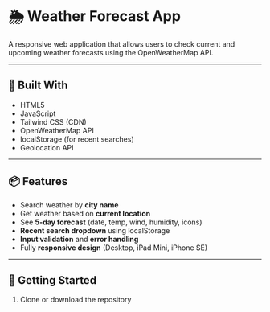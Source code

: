 # 🌦️ Weather Forecast App

A responsive web application that allows users to check current and upcoming weather forecasts using the OpenWeatherMap API.

---

## 🔧 Built With

- HTML5
- JavaScript
- Tailwind CSS (CDN)
- OpenWeatherMap API
- localStorage (for recent searches)
- Geolocation API

---

## 📦 Features

- Search weather by **city name**
- Get weather based on **current location**
- See **5-day forecast** (date, temp, wind, humidity, icons)
- **Recent search dropdown** using localStorage
- **Input validation** and **error handling**
- Fully **responsive design** (Desktop, iPad Mini, iPhone SE)

---

## 🚀 Getting Started

1. Clone or download the repository

